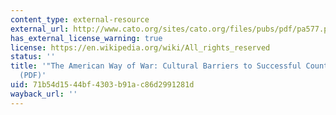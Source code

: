 ```yaml
---
content_type: external-resource
external_url: http://www.cato.org/sites/cato.org/files/pubs/pdf/pa577.pdf
has_external_license_warning: true
license: https://en.wikipedia.org/wiki/All_rights_reserved
status: ''
title: '"The American Way of War: Cultural Barriers to Successful Counterinsurgency."
  (PDF)'
uid: 71b54d15-44bf-4303-b91a-c86d2991281d
wayback_url: ''
---
```

